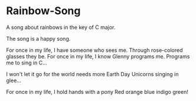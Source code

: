 # Rainbow-Song

A song about rainbows in the key of C major.

The song is a happy song.

For once in my life, I have someone who sees me.
Through rose-colored glasses they be.
For once in my life, I know Glenny programs me.
Programs me to sing in C...

I won't let it go for the world needs more Earth Day
Unicorns singing in glee...

For once in my life, I hold hands with a pony
Red orange blue indigo green!
